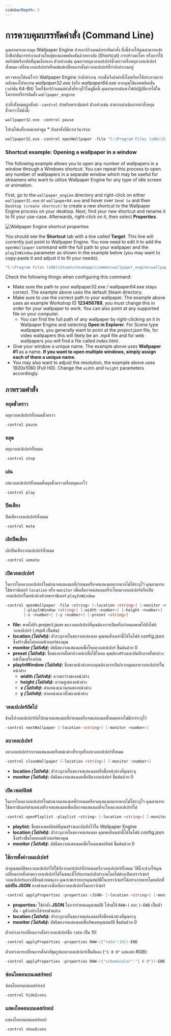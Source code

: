 ```yaml
---
sidebarDepth: 2
---
```


# การควบคุมบรรทัดคำสั่ง (Command Line)

คุณสามารถควบคุม Wallpaper Engine ด้วยอาร์กิวเมนต์บรรทัดคำสั่ง สิ่งนี้ช่วยให้คุณสามารถเข้าถึงฟังก์ชันการทำงานส่วนใหญ่ของแอพพลิเคชันด้วยทางลัด (Shortcut) การสร้างมาโคร หรือการใช้สคริปต์หรือรหัสที่คุณเลือกเอง ตัวอย่างเช่น คุณอาจหยุดวอลเปเปอร์ชั่วคราวหรือหยุดวอลเปเปอร์ทั้งหมด เปลี่ยนวอลเปเปอร์หรือแม้แต่เปลี่ยนการตั้งค่าวอลเปเปอร์ที่กำลังทำงานอยู่

ตรวจสอบให้แน่ใจว่า Wallpaper Engine กำลังทำงาน จากนั้นจึงส่งคำสั่งโดยเรียกใช้กระบวนการหลักของโปรแกรม *wallpaper32.exe* (หรือ *wallpaper64.exe* หากคุณใช้แอพพลิเคชันเวอร์ชัน 64-Bit) โดยใช้อาร์กิวเมนต์คำสั่งที่ระบุไว้ในคู่มือนี้ คุณสามารถค้นหาไฟล์ปฏิบัติการได้ในไดเรกทอรีการติดตั้ง `wallpaper_engine`

คำสั่งทั้งหมดถูกตั้งค่า `-control` สำหรับพารามิเตอร์ ตัวอย่างเช่น สามารถดำเนินการคำสั่งหยุดชั่วคราวได้ดังนี้:

``` powershell
wallpaper32.exe -control pause
```

โปรดใส่เครื่องหมายคำพูด **"** กับคำสั่งที่มีการเว้นวรรค:

``` powershell
wallpaper32.exe -control openWallpaper -file "C:\Program Files (x86)\Steam\steamapps\common\wallpaper_engine\projects\myprojects\myWallpaper\project.json"
```

### Shortcut example: Opening a wallpaper in a window

The following example allows you to open any number of wallpapers in a window through a Windows shortcut. You can repeat this process to open any number of wallpapers in a separate window which may be useful for streamers who want to utilize Wallpaper Engine for any type of idle screen or animation.

First, go to the `wallpaper_engine` directory and right-click on either `wallpaper32.exe` or `wallpaper64.exe` and hover over `Send to` and then `Desktop (create shortcut)` to create a new shortcut to the Wallpaper Engine process on your desktop. Next, find your new shortcut and rename it to fit your use-case. Afterwards, right-click on it, then select **Properties**.

![Wallpaper Engine shortcut properties](/img/faq/target.gif)

You should see the **Shortcut** tab with a line called **Target**. This line will currently just point to Wallpaper Engine. You now need to edit it to add the `openWallpaper` command with the full path to your wallpaper and the `playInWindow` parameter as shown in the example below (you may want to copy-paste it and adjust it to fit your needs):

```bash
"C:\Program Files (x86)\Steam\steamapps\common\wallpaper_engine\wallpaper64.exe" -control openWallpaper -file "C:\Program Files (x86)\Steam\steamapps\workshop\content\431960\123456789\scene.pkg" -playInWindow "Wallpaper #1" -width 1920 -height 1080
```

Check the following things when configuring this command:

* Make sure the path to your wallpaper32.exe / wallpaper64.exe stays correct. The example above uses the default Steam directory.
* Make sure to use the correct path to your wallpaper. The example above uses an example Workshop ID **123456789**, you must change this in order for your wallpaper to work. You can also point at any supported file on your computer.
  * You can find the full path of any wallpaper by right-clicking on it in Wallpaper Engine and selecting **Open in Explorer**. For Scene type wallpapers, you generally want to point at the *project.json* file, for video wallpapers this will likely be an *.mp4* file and for web wallpapers you will find a file called *index.html*.
* Give your window a unique name. The example above uses **Wallpaper #1** as a name. **If you want to open multiple windows, simply assign each of them a unique name.**
* You may also want to adjust the resolution, the example above uses 1920x1080 (Full HD). Change the `width` and `height` parameters accordingly.

## ภาพรวมคำสั่ง

### หยุดชั่วคราว

หยุดวอลเปเปอร์ทั้งหมดชั่วคราว

``` powershell
-control pause
```

### หยุด

หยุดวอลเปเปอร์ทั้งหมด

``` powershell
-control stop
```

### เล่น

เล่นวอลเปเปอร์ทั้งหมดที่หยุดชั่วคราวหรือหยุดเอาไว้

``` powershell
-control play
```

### ปิดเสียง

ปิดเสียงวอลเปเปอร์ทั้งหมด

``` powershell
-control mute
```

### เลิกปิดเสียง

เลิกปิดเสียงวอลเปเปอร์ทั้งหมด

``` powershell
-control unmute
```

### เปิดวอลเปเปอร์

ในการโหลดวอลเปเปอร์ใหม่บนจอแสดงผลที่กำหนดหรือจอแสดงผลแรกหากไม่ได้ระบุไว้ คุณสามารถใช้พารามิเตอร์ `location` หรือ `monitor` เพื่อเลือกจอแสดงผลที่จะโหลดวอลเปเปอร์หรือเปิดวอลเปเปอร์ในหน้าต่างด้วยพารามิเตอร์ `playInWindow`

``` powershell
-control openWallpaper -file <string> [-location <string>] [-monitor <number>]
        [-playInWindow <string>] [-width <number>] [-height <number>]
        [-x <number>] [-y <number>] [-preset <string>]
```

* **file:** พาธไปยัง project.json ของวอลเปเปอร์ที่คุณต้องการเปิดหรือกำหนดพาธไปยังไฟล์วอลเปเปอร์ (.mp4 เป็นต้น)
* **location *(ไม่บังคับ)*:** ตัวระบุภายในของจอแสดงผล คุณพบสิ่งเหล่านี้ได้ในไฟล์ config.json ซึ่งสร้างขึ้นโดยคอมพิวเตอร์ของคุณ
* **monitor *(ไม่บังคับ)*:** ดัชนีของจอแสดงผลเพื่อโหลดวอลเปเปอร์ ขึ้นต้นด้วย 0
* **preset *(ไม่บังคับ)*:** ชื่อของการตั้งค่าล่วงหน้าเพื่อใช้โหลด คุณต้องสร้างและบันทึกการตั้งค่าล่วงหน้าในเครื่องก่อน
* **playInWindow *(ไม่บังคับ)*:** ชื่อของหน้าต่างหากคุณต้องการเปิด/ควบคุมหลายวอลเปเปอร์ในหน้าต่าง
  * **width *(ไม่บังคับ)*:** ความกว้างของหน้าต่าง
  * **height *(ไม่บังคับ)*:** ความสูงของหน้าต่าง
  * **x *(ไม่บังคับ)*:** ตำแหน่งแนวนอนของหน้าต่าง
  * **y *(ไม่บังคับ)*:** ตำแหน่งแนวตั้งของหน้าต่าง

### วอลเปเปอร์ถัดไป

ข้ามไปวอลเปเปอร์ถัดไปบนจอแสดงผลที่กำหนดหรือจอแสดงผลทั้งหมดหากไม่มีการระบุไว้

``` powershell
-control nextWallpaper [-location <string>] [-monitor <number>]
```

### ลบวอลเปเปอร์

ลบวอลเปเปอร์จากจอแสดงผลหรือหน้าต่างที่ระบุหรือลบวอลเปเปอร์ทั้งหมด

``` powershell
-control closeWallpaper [-location <string>] [-monitor <number>]
```

* **location *(ไม่บังคับ)*:** ตัวระบุภายในของจอแสดงผลหรือชื่อหน้าต่างที่คุณระบุ
* **monitor *(ไม่บังคับ)*:** ดัชนีของจอแสดงผลเพื่อปิดวอลเปเปอร์ ขึ้นต้นด้วย 0

### เปิด เพลย์ลิสต์

ในการโหลดวอลเปเปอร์ใหม่บนจอแสดงผลที่กำหนดหรือจอแสดงผลแรกหากไม่ได้ระบุไว้ คุณสามารถใช้พารามิเตอร์ตำแหน่งหรือจอแสดงผลเพื่อเลือกจอแสดงผลที่จะโหลดวอลเปเปอร์ได้

``` powershell
-control openPlaylist -playlist <string> [-location <string>] [-monitor <number>]
```

* **playlist:** ชื่อของเพลย์ลิสต์ที่คุณสร้างและบันทึกไว้ใน Wallpaper Engine
* **location *(ไม่บังคับ)*:** ตัวระบุภายในของจอแสดงผล คุณพบสิ่งเหล่านี้ได้ในไฟล์ config.json ซึ่งสร้างขึ้นโดยคอมพิวเตอร์ของคุณ
* **monitor *(ไม่บังคับ)*:** ดัชนีของจอแสดงผลเพื่อโหลดเพลย์ลิสต์ ขึ้นต้นด้วย 0

### ใช้การตั้งค่าวอลเปเปอร์

นำคุณสมบัติของวอลเปเปอร์ไปใช้กับวอลเปเปอร์ที่กำหนดหรือวอลเปเปอร์ทั้งหมด วิธีนี้จะช่วยให้คุณเปลี่ยนการตั้งค่าของวอลเปเปอร์ได้ในขณะที่โปรแกรมกำลังทำงานโดยไม่ต้องเปิดเบราว์เซอร์วอลเปเปอร์และเปลี่ยนด้วยตนเอง คุณจะพบรายการคุณสมบัติในเบราว์เซอร์ได้อย่างง่ายดายโดยคลิกที่ **แบ่งปัน JSON** ทางด้านขวาเมื่อเลือกวอลเปเปอร์ในเบราว์เซอร์

``` powershell
-control applyProperties -properties <JSON> [-location <string>] [-monitor <number>]
```

* **properties:** ใช้คำสั่ง **JSON** ในการกำหนดคุณสมบัติ โปรดใช้ `RAW~(` และ `)~END` เป็นตัวคั่น - ดูตัวอย่างได้จากด้านล่าง
* **location *(ไม่บังคับ)*:** ตัวระบุภายในของจอแสดงผลหรือชื่อหน้าต่างที่คุณระบุ
* **monitor *(ไม่บังคับ)*:** ดัชนีของจอแสดงผลเพื่ออัพเดทคุณสมบัติ ขึ้นต้นด้วย 0

ตัวอย่างการเปลี่ยนการตั้งค่าวอลเปเปอร์ชื่อ `rate` เป็น 10:

``` cpp 
-control applyProperties -properties RAW~({"rate":10})~END
```

ตัวอย่างการเปลี่ยนการตั้งค่าสีชุดรูปแบบวอลเปเปอร์เป็นสีแดง (`"1 0 0"` แสดงค่า *RGB*):

``` cpp
-control applyProperties -properties RAW~({"schemecolor":"1 0 0"})~END
```

### ซ่อนไอคอนบนเดสก์ทอป

ซ่อนไอคอนบนเดสก์ทอป

``` powershell
-control hideIcons
```

### แสดงไอคอนบนเดสก์ทอป

แสดงไอคอนบนเดสก์ทอป

``` powershell
-control showIcons
```

